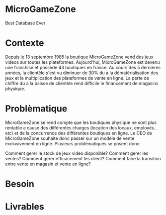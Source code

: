 # MicroGameZone
Best Database Ever

# Contexte
Depuis le 13 septembre 1985 la boutique MicroGameZone vend des jeux videos sur toutes les plateformes. Aujourd'hui, MicroGameZone est devenu une franchise et possède 43 boutiques en france. Au cours des 5 dernières années, la clientèle s'est vu diminuer de 30% du a la dématérialisation des jeux et la multiplication des plateformes de vente en ligne. La perte de chiffre du a la baisse de clientèle rend difficile le financement de magasins physique.

# Problèmatique 
MicroGameZone se rend compte que les boutiques physique ne sont plus rentable a cause des différentes charges (location des locaux, employès... etc) et de la concurrence des différentes boutiques en ligne.
Le CEO de MicroGameZone souhaite donc passer sur un modèle de vente exclusivement en ligne. Plusieurs problèmatiques se posent donc:

Comment gerer le stock de jeux video disponible?
Comment gerer les ventes?
Comment gerer efficacement les client?
Comment faire la transition entre vente en magasin et vente en ligne?


# Besoin

# Livrables
